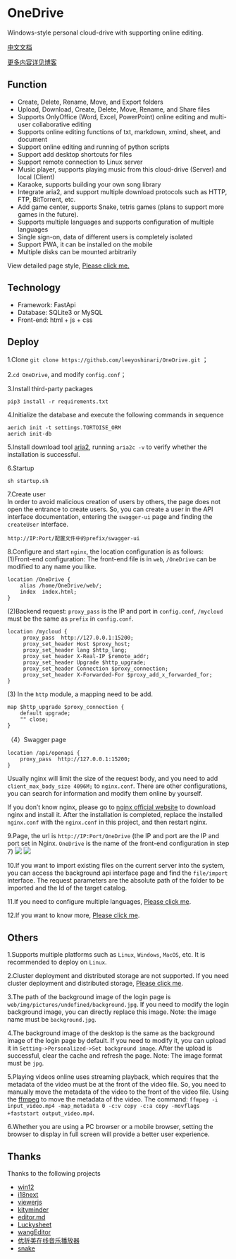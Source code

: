 # OneDrive
Windows-style personal cloud-drive with supporting online editing.

[中文文档](https://github.com/leeyoshinari/OneDrive/blob/main/README_zh.md)

[更多内容详见博客](https://blog.ihuster.top/p/940241891.html)

## Function
- Create, Delete, Rename, Move, and Export folders
- Upload, Download, Create, Delete, Move, Rename, and Share files
- Supports OnlyOffice (Word, Excel, PowerPoint) online editing and multi-user collaborative editing
- Supports online editing functions of txt, markdown, xmind, sheet, and document
- Support online editing and running of python scripts
- Support add desktop shortcuts for files
- Support remote connection to Linux server
- Music player, supports playing music from this cloud-drive (Server) and local (Client)
- Karaoke, supports building your own song library
- Integrate aria2, and support multiple download protocols such as HTTP, FTP, BitTorrent, etc.
- Add game center, supports Snake, tetris games (plans to support more games in the future).
- Supports multiple languages and supports configuration of multiple languages
- Single sign-on, data of different users is completely isolated
- Support PWA, it can be installed on the mobile
- Multiple disks can be mounted arbitrarily

View detailed page style, [Please click me.](https://github.com/leeyoshinari/OneDrive/blob/main/web/detail.md)

## Technology
- Framework: FastApi
- Database: SQLite3 or MySQL
- Front-end: html + js + css

## Deploy
1.Clone `git clone https://github.com/leeyoshinari/OneDrive.git` ；

2.`cd OneDrive`, and modify `config.conf`；

3.Install third-party packages
```shell script
pip3 install -r requirements.txt
```

4.Initialize the database and execute the following commands in sequence
```shell script
aerich init -t settings.TORTOISE_ORM
aerich init-db
```

5.Install download tool [aria2](https://github.com/aria2/aria2/releases), running `aria2c -v` to verify whether the installation is successful.

6.Startup
```shell script
sh startup.sh
```

7.Create user<br>
In order to avoid malicious creation of users by others, the page does not open the entrance to create users. So, you can create a user in the API interface documentation, entering the `swagger-ui` page and finding the `createUser` interface.
```shell script
http://IP:Port/配置文件中的prefix/swagger-ui
```

8.Configure and start `nginx`, the location configuration is as follows:<br>
(1)Front-end configuration: The front-end file is in `web`, `/OneDrive` can be modified to any name you like.
```shell script
location /OneDrive {
    alias /home/OneDrive/web/;
    index  index.html;
}
```
(2)Backend request: `proxy_pass` is the IP and port in `config.conf`, `/mycloud` must be the same as `prefix` in `config.conf`.
```shell script
location /mycloud {
     proxy_pass  http://127.0.0.1:15200;
     proxy_set_header Host $proxy_host;
     proxy_set_header lang $http_lang;
     proxy_set_header X-Real-IP $remote_addr;
     proxy_set_header Upgrade $http_upgrade;
	 proxy_set_header Connection $proxy_connection;
     proxy_set_header X-Forwarded-For $proxy_add_x_forwarded_for;
}
```
(3) In the `http` module, a mapping need to be add.
```shell
map $http_upgrade $proxy_connection {
    default upgrade;
    "" close;
}
```
（4）Swagger page
```shell
location /api/openapi {
    proxy_pass  http://127.0.0.1:15200;
}
```

Usually nginx will limit the size of the request body, and you need to add `client_max_body_size 4096M;` to `nginx.conf`. There are other configurations, you can search for information and modify them online by yourself.

If you don’t know nginx, please go to [nginx official website](http://nginx.org/en/download.html) to download nginx and install it. After the installation is completed, replace the installed `nginx.conf` with the `nginx.conf` in this project, and then restart nginx.

9.Page, the url is `http://IP:Port/OneDrive` (the IP and port are the IP and port set in Nginx. `OneDrive` is the name of the front-end configuration in step 7)
![](https://github.com/leeyoshinari/OneDrive/blob/main/web/img/pictures/login.jpg)
![](https://github.com/leeyoshinari/OneDrive/blob/main/web/img/pictures/home.jpg)

10.If you want to import existing files on the current server into the system, you can access the background api interface page and find the `file/import` interface. The request parameters are the absolute path of the folder to be imported and the Id of the target catalog.

11.If you need to configure multiple languages, [Please click me](https://github.com/leeyoshinari/OneDrive/blob/main/web/detail.md).

12.If you want to know more, [Please click me](https://github.com/leeyoshinari/OneDrive/blob/main/web/detail.md).

## Others
1.Supports multiple platforms such as `Linux`, `Windows`, `MacOS`, etc. It is recommended to deploy on `Linux`.

2.Cluster deployment and distributed storage are not supported. If you need cluster deployment and distributed storage, [Please click me](https://github.com/leeyoshinari/mycloud).

3.The path of the background image of the login page is `web/img/pictures/undefined/background.jpg`. If you need to modify the login background image, you can directly replace this image. Note: the image name must be `background.jpg`.

4.The background image of the desktop is the same as the background image of the login page by default. If you need to modify it, you can upload it in `Setting->Personalized->Set background image`. After the upload is successful, clear the cache and refresh the page. Note: The image format must be `jpg`.

5.Playing videos online uses streaming playback, which requires that the metadata of the video must be at the front of the video file. So, you need to manually move the metadata of the video to the front of the video file. Using the [ffmpeg](https://github.com/BtbN/FFmpeg-Builds/releases) to move the metadata of the video. The command: `ffmpeg -i input_video.mp4 -map_metadata 0 -c:v copy -c:a copy -movflags +faststart output_video.mp4`.

6.Whether you are using a PC browser or a mobile browser, setting the browser to display in full screen will provide a better user experience.

## Thanks
Thanks to the following projects
- [win12](https://github.com/tjy-gitnub/win12)
- [i18next](https://github.com/i18next/i18next)
- [viewerjs](https://github.com/fengyuanchen/viewerjs)
- [kityminder](https://github.com/fex-team/kityminder)
- [editor.md](https://github.com/pandao/editor.md)
- [Luckysheet](https://github.com/dream-num/Luckysheet)
- [wangEditor](https://github.com/wangeditor-team/wangEditor)
- [优折美在线音乐播放器](https://m.uzz.me)
- [snake](https://github.com/SunQQQ/snake)
